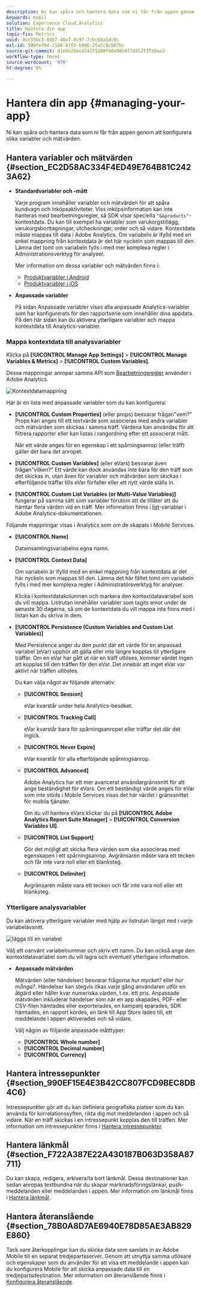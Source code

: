 ```yaml
---
description: Ni kan spåra och hantera data som ni får från appen genom att konfigurera olika variabler och mätvärden.
keywords: mobil
solution: Experience Cloud,Analytics
title: Hantera din app
topic-fix: Metrics
uuid: 0cc356c3-8457-40a7-8c97-7cbc68a5dc0c
exl-id: 599fef94-c188-47f5-b9d6-25a7c8cb07bc
source-git-commit: d1ebb2bbc4742f5288f90a90e977d252f3f30aa3
workflow-type: tm+mt
source-wordcount: '970'
ht-degree: 0%

---
```


# Hantera din app {#managing-your-app}

Ni kan spåra och hantera data som ni får från appen genom att konfigurera olika variabler och mätvärden.

## Hantera variabler och mätvärden {#section_EC2D58AC334F4ED49E764B81C2423A62}

* **Standardvariabler och -mått**

   Varje program innehåller variabler och mätvärden för att spåra kundvagn och inköpsaktiviteter. Viss inköpsinformation kan inte hanteras med bearbetningsregler, så SDK visar speciella `"&&products"`-kontextdata. Du kan till exempel ha variabler som varukorgstillägg, varukorgsborttagningar, utcheckningar, order och så vidare. Kontextdata måste mappas till data i Adobe Analytics. Om variabeln är ifylld med en enkel mappning från kontextdata är det här nyckeln som mappas till den. Lämna det tomt om variabeln fylls i med mer komplexa regler i Administrationsverktyg för analyser.

   Mer information om dessa variabler och mätvärden finns i:

   * [Produktvariabler i Android](/help/android/analytics-main/products/products.md)
   * [Produktvariabler i iOS](/help/ios/analytics-main/products/products.md)

* **Anpassade variabler**

   På sidan Anpassade variabler visas alla anpassade Analytics-variabler som har konfigurerats för den rapportserie som innehåller dina appdata. På den här sidan kan du aktivera ytterligare variabler och mappa kontextdata till Analytics-variabler.

### Mappa kontextdata till analysvariabler

Klicka på **[!UICONTROL Manage App Settings]** > **[!UICONTROL Manage Variables & Metrics]** > **[!UICONTROL Custom Variables]**.

Dessa mappningar anropar samma API som [Bearbetningsregler](https://experienceleague.adobe.com/docs/analytics/admin/admin-tools/processing-rules/processing-rules.html) använder i Adobe Analytics.

![Kontextdatamappning](assets/custom_data_content.png)

Här är en lista med anpassade variabler som du kan konfigurera:

* **[!UICONTROL Custom Properties]** (eller props) besvarar frågan&quot;vem?&quot; Props kan anges till ett textvärde som associeras med andra variabler och mätvärden som skickas i samma träff. Värdena kan användas för att filtrera rapporter eller kan listas i rangordning efter ett associerat mått.

   När ett värde anges för en egenskap i ett spårningsanrop (eller träff) gäller det bara det anropet.

* **[!UICONTROL Custom Variables]** (eller eVars) besvarar även frågan&quot;vilken?&quot; Ett värde kan dock användas inte bara för den träff som det skickas in, utan även för variabler och mätvärden som skickas i efterföljande träffar tills eVar förfaller eller ett nytt värde ställs in.
* **[!UICONTROL Custom List Variables (or Multi-Value Variables)]** fungerar på samma sätt som variabler förutom att de tillåter att du hämtar flera värden vid en träff. Mer information finns i [list](https://experienceleague.adobe.com/docs/analytics/implementation/vars/page-vars/list.html?lang=en)-variabler i Adobe Analytics-dokumentationen.

Följande mappningar visas i Analytics som om de skapats i Mobile Services.

* **[!UICONTROL Name]**

   Datainsamlingsvariabelns egna namn.

* **[!UICONTROL Context Data]**

   Om variabeln är ifylld med en enkel mappning från kontextdata är det här nyckeln som mappas till den. Lämna det här fältet tomt om variabeln fylls i med mer komplexa regler i Administratörsverktyg för analyser.

   Klicka i kontextdatakolumnen och markera den kontextdatavariabel som du vill mappa. Listrutan innehåller variabler som tagits emot under de senaste 30 dagarna, så om de kontextdata du vill mappa inte finns med i listan kan du skriva in dem.

* **[!UICONTROL Persistence (Custom Variables and Custom List Variables)]**

   Med Persistence anger du den punkt där ett värde för en anpassad variabel (eVar) upphör att gälla eller inte längre kopplas till ytterligare träffar. Om en eVar har gått ut när en träff utlöses, kommer värdet Ingen att kopplas till den träffen för den eVar. Det innebär att inget eVar var aktivt när träffen utlöstes.

   Du kan välja något av följande alternativ:

   * **[!UICONTROL Session]**

      eVar kvarstår under hela Analytics-besöket.

   * **[!UICONTROL Tracking Call]**

      eVar kvarstår bara för spårningsanropet eller träffar det där det ingick.

   * **[!UICONTROL Never Expire]**

      eVar kvarstår för alla efterföljande spårningsanrop.
   * **[!UICONTROL Advanced]**

      Adobe Analytics har ett mer avancerat användargränssnitt för att ange beständighet för eVars. Om ett beständigt värde anges för eVar som inte stöds i Mobile Services visas det här värdet i gränssnittet för mobila tjänster.

      Om du vill hantera eVars klickar du på **[!UICONTROL Adobe Analytics Report Suite Manager]** > **[!UICONTROL Conversion Variables UI]**.

   * **[!UICONTROL List Support]**

      Gör det möjligt att skicka flera värden som ska associeras med egenskapen i ett spårningsanrop. Avgränsaren måste vara ett tecken och får inte vara noll eller ett blanksteg.

   * **[!UICONTROL Delimiter]**

      Avgränsaren måste vara ett tecken och får inte vara noll eller ett blanksteg.

### Ytterligare analysvariabler

Du kan aktivera ytterligare variabler med hjälp av listrutan längst ned i varje variabelavsnitt.

![lägga till en variabel](assets/add_variable.png)

Välj ett oanvänt variabelnummer och skriv ett namn. Du kan också ange den kontextdatavariabel som du vill lagra och eventuell ytterligare information.

* **Anpassade mätvärden**

   Mätvärden (eller händelser) besvarar frågorna *hur mycket?* eller  *hur många?*. Händelser kan stegvis ökas varje gång användaren utför en åtgärd eller håller kvar numeriska värden, t.ex. ett pris. Anpassade mätvärden inkluderar händelser som när en app skapades, PDF- eller CSV-filen hämtades eller exporterades, en kampanj sparades, SDK hämtades, en rapport kördes, en länk till App Store lades till, ett meddelande i appen aktiverades och så vidare.

   Välj någon av följande anpassade måtttyper:

   * **[!UICONTROL Whole number]**
   * **[!UICONTROL Decimal number]**
   * **[!UICONTROL Currency]**

## Hantera intressepunkter {#section_990EF15E4E3B42CC807FCD9BEC8DB4C6}

Intressepunkter gör att du kan definiera geografiska platser som du kan använda för korrelationssyften, rikta dig mot meddelanden i appen och så vidare. När en träff skickas i en intressepunkt kopplas den till träffen. Mer information om intressepunkter finns i [Hantera intressepunkter](/help/using/location/t-manage-points.md).

## Hantera länkmål {#section_F722A387E22A430187B063D358A87711}

Du kan skapa, redigera, arkivera/ta bort länkmål. Dessa destinationer kan sedan anropas textbundna när du skapar marknadsföringslänkar, push-meddelanden eller meddelanden i appen. Mer information om länkmål finns i [Hantera länkmål](/help/using/acquisition-main/c-manage-link-destinations/t-archive-unarchive-link-destinations.md).

## Hantera återanslående {#section_78B0A8D7AE6940E78D85AE3AB829E860}

Tack vare återkopplingar kan du skicka data som samlats in av Adobe Mobile till en separat tredjepartsserver. Genom att utnyttja samma utlösare och egenskaper som du använder för att visa ett meddelande i appen kan du konfigurera Mobile för att skicka anpassade data till en tredjepartsdestination. Mer information om återanslående finns i [Konfigurera återanslående](/help/using/c-manage-app-settings/c-mob-confg-app/signals.md).
